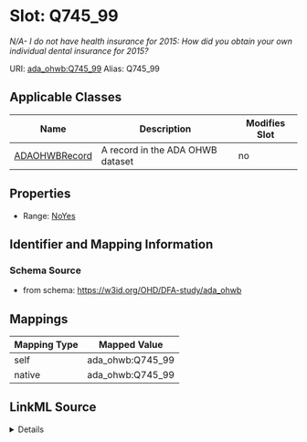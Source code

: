 

# Slot: Q745_99 


_N/A- I do not have health insurance for 2015: How did you obtain your own individual dental insurance for 2015?_





URI: [ada_ohwb:Q745_99](https://w3id.org/OHD/DFA-study/ada_ohwb/Q745_99)
Alias: Q745_99

<!-- no inheritance hierarchy -->





## Applicable Classes

| Name | Description | Modifies Slot |
| --- | --- | --- |
| [ADAOHWBRecord](ADAOHWBRecord.md) | A record in the ADA OHWB dataset |  no  |







## Properties

* Range: [NoYes](NoYes.md)





## Identifier and Mapping Information







### Schema Source


* from schema: https://w3id.org/OHD/DFA-study/ada_ohwb




## Mappings

| Mapping Type | Mapped Value |
| ---  | ---  |
| self | ada_ohwb:Q745_99 |
| native | ada_ohwb:Q745_99 |




## LinkML Source

<details>
```yaml
name: Q745_99
description: 'N/A- I do not have health insurance for 2015: How did you obtain your
  own individual dental insurance for 2015?'
from_schema: https://w3id.org/OHD/DFA-study/ada_ohwb
rank: 1000
alias: Q745_99
domain_of:
- ADA_OHWBRecord
range: NoYes

```
</details>